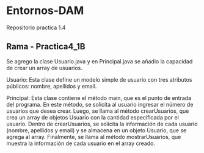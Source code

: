 # Entornos-DAM
Repositorio practica 1.4

## Rama - Practica4_1B
Se agrego la clase Usuario.java y en Principal.java se añadio la capacidad de crear un array de usuarios.

Usuario: Esta clase define un modelo simple de usuario con tres atributos públicos: nombre, apellidos y email.

Principal: Esta clase contiene el método main, que es el punto de entrada del programa. En este método, se solicita al usuario ingresar el número de usuarios que desea crear. Luego, se llama al método crearUsuarios, que crea un array de objetos Usuario con la cantidad especificada por el usuario. Dentro de crearUsuarios, se solicita la información de cada usuario (nombre, apellidos y email) y se almacena en un objeto Usuario, que se agrega al array. Finalmente, se llama al método mostrarUsuarios, que muestra la información de cada usuario en el array creado.
